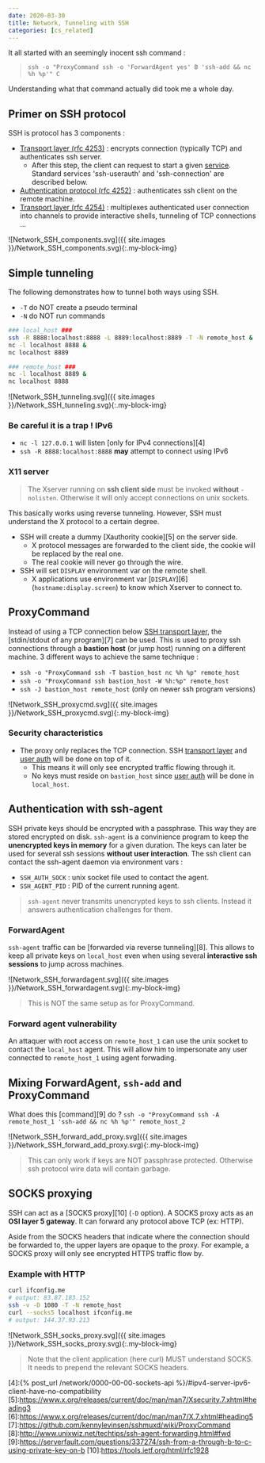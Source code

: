 ```yaml
---
date: 2020-03-30
title: Network, Tunneling with SSH
categories: [cs_related]
---
```


It all started with an seemingly inocent ssh command : 
> `ssh -o "ProxyCommand ssh -o 'ForwardAgent yes' B 'ssh-add && nc %h %p'" C`

Understanding what that command actually did took me a whole day.

## Primer on SSH protocol

SSH is protocol has 3 components :

* [Transport layer (rfc 4253)][0] : encrypts connection (typically TCP) and authenticates ssh server.
  * After this step, the client can request to start a given [service][3]. Standard services 'ssh-userauth' and 'ssh-connection' are described below.
* [Authentication protocol (rfc 4252)][1] : authenticates ssh client on the remote machine.
* [Transport layer (rfc 4254)][2] : multiplexes authenticated user connection into channels to provide interactive shells, tunneling of TCP connections ...

![Network_SSH_components.svg]({{ site.images }}/Network_SSH_components.svg){:.my-block-img}


## Simple tunneling

The following demonstrates how to tunnel both ways using SSH.
* `-T` do NOT create a pseudo terminal
* `-N` do NOT run commands

```bash
### local_host ###
ssh -R 8888:localhost:8888 -L 8889:localhost:8889 -T -N remote_host &
nc -l localhost 8888 &
nc localhost 8889

### remote_host ###
nc -l localhost 8889 &
nc localhost 8888
```

![Network_SSH_tunneling.svg]({{ site.images }}/Network_SSH_tunneling.svg){:.my-block-img}

### Be careful it is a trap ! IPv6

* `nc -l 127.0.0.1` will listen [only for IPv4 connections][4]
* `ssh -R 8888:localhost:8888` __may__ attempt to connect using IPv6

### X11 server

> The Xserver running on __ssh client side__ must be invoked __without__ `-nolisten`. Otherwise it will only accept connections on unix sockets.

This basically works using reverse tunneling. However, SSH must understand the X protocol to a certain degree.

* SSH will create a dummy [Xauthority cookie][5] on the server side.
  * X protocol messages are forwarded to the client side, the cookie will be replaced by the real one.
  * The real cookie will never go through the wire.
* SSH will set `DISPLAY` environment var on the remote shell.
  * X applications use environment var [`DISPLAY`][6] (`hostname:display.screen`) to know which Xserver to connect to.

## ProxyCommand

Instead of using a TCP connection below [SSH transport layer][0], the [stdin/stdout of any program][7] can be used.
This is used to proxy ssh connections through a __bastion host__ (or jump host) running on a different machine.
3 different ways to achieve the same technique :

* `ssh -o "ProxyCommand ssh -T bastion_host nc %h %p" remote_host`
* `ssh -o "ProxyCommand ssh bastion_host -W %h:%p" remote_host`
* `ssh -J bastion_host remote_host` (only on newer ssh program versions)

![Network_SSH_proxycmd.svg]({{ site.images }}/Network_SSH_proxycmd.svg){:.my-block-img}

### Security characteristics

* The proxy only replaces the TCP connection. SSH [transport layer][0] and [user auth][1] will be done on top of it.
  * This means it will only see encrypted traffic flowing through it.
  * No keys must reside on `bastion_host` since [user auth][1] will be done in `local_host`.


## Authentication with ssh-agent

SSH private keys should be encrypted with a passphrase. This way they are stored encrypted on disk.
`ssh-agent` is a convinience program to keep the __unencrypted keys in memory__ for a given duration.
The keys can later be used for several ssh sessions __without user interaction__.
The ssh client can contact the ssh-agent daemon via environment vars :

* `SSH_AUTH_SOCK` : unix socket file used to contact the agent.
* `SSH_AGENT_PID` : PID of the current running agent.

> `ssh-agent` never transmits unencrypted keys to ssh clients. Instead it answers authentication challenges for them.

### ForwardAgent

`ssh-agent` traffic can be [forwarded via reverse tunneling][8]. This allows to keep all private keys on `local_host` even when using several __interactive ssh sessions__ to jump across machines.

![Network_SSH_forwardagent.svg]({{ site.images }}/Network_SSH_forwardagent.svg){:.my-block-img}

> This is NOT the same setup as for ProxyCommand.

### Forward agent vulnerability

An attaquer with root access on `remote_host_1` can use the unix socket to contact the `local_host` agent.
This will allow him to impersonate any user connected to `remote_host_1` using agent forwading.


## Mixing ForwardAgent, `ssh-add` and ProxyCommand

What does this [command][9] do ? `ssh -o "ProxyCommand ssh -A remote_host_1 'ssh-add && nc %h %p'" remote_host_2`

![Network_SSH_forward_add_proxy.svg]({{ site.images }}/Network_SSH_forward_add_proxy.svg){:.my-block-img}

> This can only work if keys are NOT passphrase protected. Otherwise ssh protocol wire data will contain garbage.


## SOCKS proxying

SSH can act as a [SOCKS proxy][10] (`-D` option). A SOCKS proxy acts as an __OSI layer 5 gateway__. It can forward any protocol above TCP (ex: HTTP).

Aside from the SOCKS headers that indicate where the connection should be forwarded to, the upper layers are opaque to the proxy.
For example, a SOCKS proxy will only see encrypted HTTPS traffic flow by.

### Example with HTTP

```bash
curl ifconfig.me
# output: 83.87.183.152
ssh -v -D 1080 -T -N remote_host
curl --socks5 localhost ifconfig.me
# output: 144.37.93.213
```

![Network_SSH_socks_proxy.svg]({{ site.images }}/Network_SSH_socks_proxy.svg){:.my-block-img}

> Note that the client application (here curl) MUST understand SOCKS. It needs to prepend the relevant SOCKS headers.

[0]:https://tools.ietf.org/html/rfc4253
[1]:https://tools.ietf.org/html/rfc4252
[2]:https://tools.ietf.org/html/rfc4254
[3]:https://tools.ietf.org/html/rfc4250#section-4.7
[4]:{% post_url /network/0000-00-00-sockets-api %}/#ipv4-server-ipv6-client-have-no-compatibility
[5]:https://www.x.org/releases/current/doc/man/man7/Xsecurity.7.xhtml#heading3
[6]:https://www.x.org/releases/current/doc/man/man7/X.7.xhtml#heading5
[7]:https://github.com/kennylevinsen/sshmuxd/wiki/ProxyCommand
[8]:http://www.unixwiz.net/techtips/ssh-agent-forwarding.html#fwd
[9]:https://serverfault.com/questions/337274/ssh-from-a-through-b-to-c-using-private-key-on-b
[10]:https://tools.ietf.org/html/rfc1928
